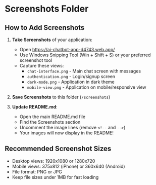 # Screenshots Folder

## How to Add Screenshots

1. **Take Screenshots** of your application:
   - Open https://ai-chatbot-app-d4743.web.app/
   - Use Windows Snipping Tool (Win + Shift + S) or your preferred screenshot tool
   - Capture these views:
     - `chat-interface.png` - Main chat screen with messages
     - `authentication.png` - Login/signup screen
     - `dark-mode.png` - Application in dark theme
     - `mobile-view.png` - Application on mobile/responsive view

2. **Save Screenshots** to this folder (`/screenshots`)

3. **Update README.md**:
   - Open the main README.md file
   - Find the Screenshots section
   - Uncomment the image lines (remove `<!--` and `-->`)
   - Your images will now display in the README!

## Recommended Screenshot Sizes
- Desktop views: 1920x1080 or 1280x720
- Mobile views: 375x812 (iPhone) or 360x640 (Android)
- File format: PNG or JPG
- Keep file sizes under 1MB for fast loading
